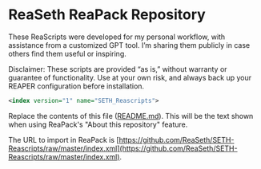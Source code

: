 # ReaSeth ReaPack Repository

These ReaScripts were developed for my personal workflow, with assistance from a customized GPT tool. I’m sharing them publicly in case others find them useful or inspiring.

Disclaimer:
These scripts are provided “as is,” without warranty or guarantee of functionality. Use at your own risk, and always back up your REAPER configuration before installation.

```xml
<index version="1" name="SETH_Reascripts">
```

Replace the contents of this file ([README.md](/README.md)).
This will be the text shown when using ReaPack's "About this repository" feature.

The URL to import in ReaPack is [https://github.com/ReaSeth/SETH-Reascripts/raw/master/index.xml](https://github.com/ReaSeth/SETH-Reascripts/raw/master/index.xml).
